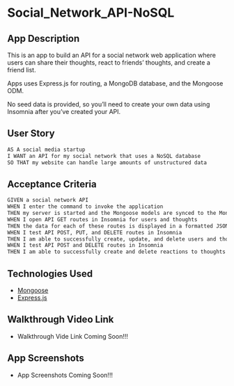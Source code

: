 # Social_Network_API-NoSQL

## App Description

This is an app to build an API for a social network web application where users can share their thoughts, react to friends’ thoughts, and create a friend list. 

Apps uses Express.js for routing, a MongoDB database, and the Mongoose ODM. 

No seed data is provided, so you’ll need to create your own data using Insomnia after you’ve created your API.

## User Story

```md
AS A social media startup
I WANT an API for my social network that uses a NoSQL database
SO THAT my website can handle large amounts of unstructured data
```

## Acceptance Criteria

```md
GIVEN a social network API
WHEN I enter the command to invoke the application
THEN my server is started and the Mongoose models are synced to the MongoDB database
WHEN I open API GET routes in Insomnia for users and thoughts
THEN the data for each of these routes is displayed in a formatted JSON
WHEN I test API POST, PUT, and DELETE routes in Insomnia
THEN I am able to successfully create, update, and delete users and thoughts in my database
WHEN I test API POST and DELETE routes in Insomnia
THEN I am able to successfully create and delete reactions to thoughts and add and remove friends to a user’s friend list
```

## Technologies Used

- [Mongoose](https://www.npmjs.com/package/mongoose)
- [Express.js](https://www.npmjs.com/package/express)

## Walkthrough Video Link

- Walkthrough Vide Link Coming Soon!!!
<!-- - Please follow [THIS LINK!]() -->

## App Screenshots 

- App Screenshots Coming Soon!!!

<!-- ![Capture1](./utils/public/images/Capture1.PNG)
![Capture2](./utils/public/images/Capture2.PNG)
![Capture3](./utils/public/images/Capture3.PNG)
![Capture4](./utils/public/images/Capture4.PNG)
![Capture5](./utils/public/images/Capture5.PNG)
![Capture6](./utils/public/images/Capture6.PNG)
![Capture7](./utils/public/images/Capture7.PNG) -->

